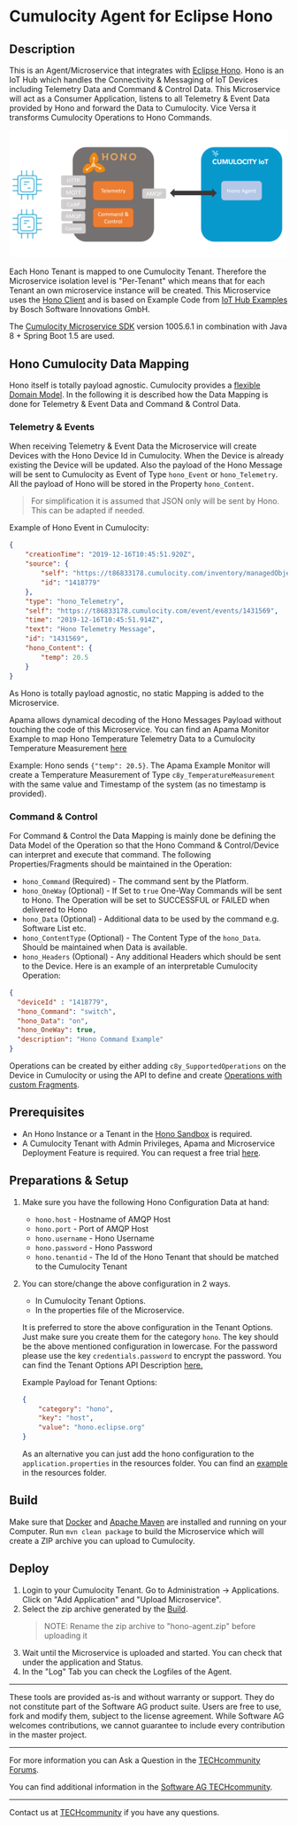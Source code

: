 # Cumulocity Agent for Eclipse Hono

## Description
This is an Agent/Microservice that integrates with [Eclipse Hono](https://hono.eclipse.org). Hono is an IoT Hub which handles the Connectivity & Messaging of IoT Devices including Telemetry Data and Command & Control Data.
This Microservice will act as a Consumer Application, listens to all Telemetry & Event Data provided by Hono and forward the Data to Cumulocity. Vice Versa it transforms Cumulocity Operations to Hono Commands.

![architecture](img/architecture.png)

Each Hono Tenant is mapped to one Cumulocity Tenant. Therefore the Microservice isolation level is "Per-Tenant" which means that for each Tenant an own microservice instance will be created.
This Microservice uses the [Hono Client](https://github.com/eclipse/hono/tree/master/client) and is based on Example Code from [IoT Hub Examples](https://github.com/bsinno/iot-hub-examples) by Bosch Software Innovations GmbH.

The [Cumulocity Microservice SDK](https://cumulocity.com/guides/microservice-sdk/introduction/) version 1005.6.1 in combination with Java 8 + Spring Boot 1.5 are used.

## Hono Cumulocity Data Mapping
Hono itself is totally payload agnostic. Cumulocity provides a [flexible Domain Model](https://cumulocity.com/guides/concepts/domain-model/). In the following it is described how the Data Mapping is done for Telemetry & Event Data and Command & Control Data.

### Telemetry & Events
When receiving Telemetry & Event Data the Microservice will create Devices with the Hono Device Id in Cumulocity. When the Device is already existing the Device will be updated.
Also the payload of the Hono Message will be sent to Cumulocity as Event of Type `hono_Event` or `hono_Telemetry`. All the payload of Hono will be stored in the Property `hono_Content`.

> For simplification it is assumed that JSON only will be sent by Hono. This can be adapted if needed.

Example of Hono Event in Cumulocity:
```json
{
    "creationTime": "2019-12-16T10:45:51.920Z",
    "source": {
        "self": "https://t86833178.cumulocity.com/inventory/managedObjects/1418779",
        "id": "1418779"
    },
    "type": "hono_Telemetry",
    "self": "https://t86833178.cumulocity.com/event/events/1431569",
    "time": "2019-12-16T10:45:51.914Z",
    "text": "Hono Telemetry Message",
    "id": "1431569",
    "hono_Content": {
        "temp": 20.5
    }
}
```
As Hono is totally payload agnostic, no static Mapping is added to the Microservice. 

Apama allows dynamical decoding of the Hono Messages Payload without touching the code of this Microservice.
You can find an Apama Monitor Example to map Hono Temperature Telemetry Data to a Cumulocity Temperature Measurement [here](/src/apamamapper/TempMapper.mon)

Example: Hono sends `{"temp": 20.5}`. The Apama Example Monitor will create a Temperature Measurement of Type `c8y_TemperatureMeasurement` with the same value and Timestamp of the system (as no timestamp is provided).

### Command & Control
For Command & Control the Data Mapping is mainly done be defining the Data Model of the Operation so that the Hono Command & Control/Device can interpret and execute that command. 
The following Properties/Fragments should be maintained in the Operation:
 - `hono_Command` (Required) - The command sent by the Platform.
 - `hono_OneWay` (Optional) - If Set to `true` One-Way Commands will be sent to Hono. The Operation will be set to SUCCESSFUL or FAILED when delivered to Hono
 - `hono_Data` (Optional) - Additional data to be used by the command e.g. Software List etc.
 - `hono_ContentType` (Optional) - The Content Type of the `hono_Data`. Should be maintained when Data is available.
 - `hono_Headers` (Optional) - Any additional Headers which should be sent to the Device.
Here is an example of an interpretable Cumulocity Operation:

```json
{
  "deviceId" : "1418779",
  "hono_Command": "switch",
  "hono_Data": "on",
  "hono_OneWay": true,
  "description": "Hono Command Example"
}
```

Operations can be created by either adding `c8y_SupportedOperations` on the Device in Cumulocity or using the API to define and create [Operations with custom Fragments](https://cumulocity.com/guides/reference/device-control/). 

## Prerequisites

- An Hono Instance or a Tenant in the [Hono Sandbox](https://www.eclipse.org/hono/sandbox/) is required.
- A Cumulocity Tenant with Admin Privileges, Apama and Microservice Deployment Feature is required. You can request a free trial [here](https://cumulocity.com/try-cumulocity-free/).


## Preparations & Setup
1. Make sure you have the following Hono Configuration Data at hand:
   - `hono.host` - Hostname of AMQP Host
   - `hono.port` - Port of AMQP Host
   - `hono.username` - Hono Username
   - `hono.password` - Hono Password
   - `hono.tenantid` - The Id of the Hono Tenant that should be matched to the Cumulocity Tenant
   
2. You can store/change the above configuration in 2 ways.
   - In Cumulocity Tenant Options.
   - In the properties file of the Microservice.
   
   It is preferred to store the above configuration in the Tenant Options. Just make sure you create them for the category `hono`.
   The key should be the above mentioned configuration in lowercase. For the password please use the key `credentials.password` to encrypt the password.
   You can find the Tenant Options API Description [here.](https://cumulocity.com/guides/reference/tenants/#option-collection)
   
   Example Payload for Tenant Options: 
   ```json
   {
       "category": "hono",
       "key": "host",
       "value": "hono.eclipse.org"
   }
   ```
   
   As an alternative you can just add the hono configuration to the `application.properties` in the resources folder.
   You can find an [example](src/main/resources/application.properties) in the resources folder.

## Build
Make sure that [Docker](https://www.docker.com/) and [Apache Maven](https://maven.apache.org/) are installed and running on your Computer.
Run `mvn clean package` to build the Microservice which will create a ZIP archive you can upload to Cumulocity.

## Deploy
1. Login to your Cumulocity Tenant. Go to Administration -> Applications. Click on "Add Application" and "Upload Microservice".
2. Select the zip archive generated by the [Build](#build).
    > NOTE: Rename the zip archive to "hono-agent.zip" before uploading it
3. Wait until the Microservice is uploaded and started. You can check that under the application and Status.
4. In the "Log" Tab you can check the Logfiles of the Agent.

______________________
These tools are provided as-is and without warranty or support. They do not constitute part of the Software AG product suite. Users are free to use, fork and modify them, subject to the license agreement. While Software AG welcomes contributions, we cannot guarantee to include every contribution in the master project.	
______________________
For more information you can Ask a Question in the [TECHcommunity Forums](http://tech.forums.softwareag.com/techjforum/forums/list.page?product=cumulocity).

You can find additional information in the [Software AG TECHcommunity](http://techcommunity.softwareag.com/home/-/product/name/cumulocity).

_________________
Contact us at [TECHcommunity](mailto:technologycommunity@softwareag.com?subject=Github/SoftwareAG) if you have any questions.
